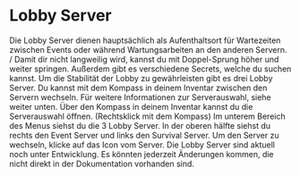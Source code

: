 # Lobby Server


<deflist>
<def title="Funktion">
Die Lobby Server dienen hauptsächlich als Aufenthaltsort für Wartezeiten zwischen Events oder während Wartungsarbeiten an den anderen Servern. /
Damit dir nicht langweilig wird, kannst du mit Doppel-Sprung höher und weiter springen. Außerdem gibt es verschiedene Secrets, welche du suchen kannst.
</def>
<def title="Lobby Server Auswahl">
Um die Stabilität der Lobby zu gewährleisten gibt es drei Lobby Server. Du kannst mit dem Kompass in deinem Inventar zwischen den Servern wechseln. Für weitere Informationen zur Serverauswahl, siehe weiter unten.
</def>
<def title="Serverauswahl">
Über den Kompass in deinem Inventar kannst du die Serverauswahl öffnen. (Rechtsklick mit dem Kompass) 
Im unterem Bereich des Menus siehst du die 3 Lobby Server. In der oberen hälfte siehst du rechts den Event Server und links den Survival Server. 
Um den Server zu wechseln, klicke auf das Icon vom Server.
</def>
</deflist>

<note>
Die Lobby Server sind aktuell noch unter Entwicklung. Es könnten jederzeit Änderungen kommen, die nicht direkt in der Dokumentation vorhanden sind.
</note>